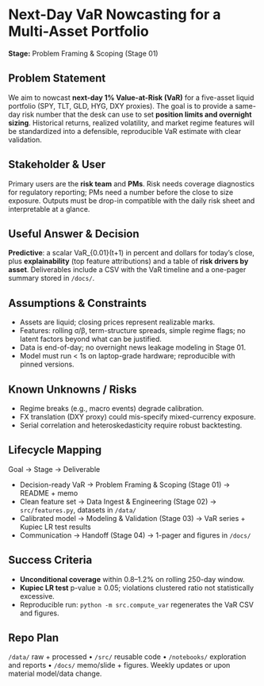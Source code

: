 # Next-Day VaR Nowcasting for a Multi-Asset Portfolio
**Stage:** Problem Framing & Scoping (Stage 01)

## Problem Statement
We aim to nowcast **next-day 1% Value-at-Risk (VaR)** for a five-asset liquid portfolio (SPY, TLT, GLD, HYG, DXY proxies). The goal is to provide a same-day risk number that the desk can use to set **position limits and overnight sizing**. Historical returns, realized volatility, and market regime features will be standardized into a defensible, reproducible VaR estimate with clear validation.

## Stakeholder & User
Primary users are the **risk team** and **PMs**. Risk needs coverage diagnostics for regulatory reporting; PMs need a number before the close to size exposure. Outputs must be drop-in compatible with the daily risk sheet and interpretable at a glance.

## Useful Answer & Decision
**Predictive**: a scalar VaR\_{0.01}(t+1) in percent and dollars for today’s close, plus **explainability** (top feature attributions) and a table of **risk drivers by asset**. Deliverables include a CSV with the VaR timeline and a one-pager summary stored in `/docs/`.

## Assumptions & Constraints
- Assets are liquid; closing prices represent realizable marks.
- Features: rolling σ/β, term-structure spreads, simple regime flags; no latent factors beyond what can be justified.
- Data is end-of-day; no overnight news leakage modeling in Stage 01.
- Model must run < 1s on laptop-grade hardware; reproducible with pinned versions.

## Known Unknowns / Risks
- Regime breaks (e.g., macro events) degrade calibration.
- FX translation (DXY proxy) could mis-specify mixed-currency exposure.
- Serial correlation and heteroskedasticity require robust backtesting.

## Lifecycle Mapping
Goal → Stage → Deliverable  
- Decision-ready VaR → Problem Framing & Scoping (Stage 01) → README + memo  
- Clean feature set → Data Ingest & Engineering (Stage 02) → `src/features.py`, datasets in `/data/`  
- Calibrated model → Modeling & Validation (Stage 03) → VaR series + Kupiec LR test results  
- Communication → Handoff (Stage 04) → 1-pager and figures in `/docs/`

## Success Criteria
- **Unconditional coverage** within 0.8–1.2% on rolling 250-day window.
- **Kupiec LR test** p-value ≥ 0.05; violations clustered ratio not statistically excessive.
- Reproducible run: `python -m src.compute_var` regenerates the VaR CSV and figures.

## Repo Plan
`/data/` raw + processed • `/src/` reusable code • `/notebooks/` exploration and reports • `/docs/` memo/slide + figures. Weekly updates or upon material model/data change.
